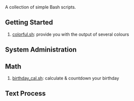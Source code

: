 A collection of simple Bash scripts.


## Getting Started
1. [colorful.sh](colorful.sh): provide you with the output of several colours


## System Administration

## Math
1. [birthday_cal.sh](birthday_cal.sh): calculate & countdown your birthday 

## Text Process
